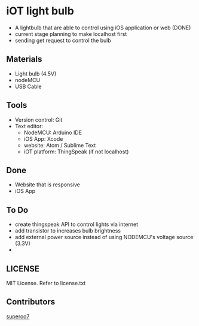 # iOT light bulb
* A lightbulb that are able to control using iOS application or web (DONE)
* current stage planning to make localhost first
* sending get request to control the bulb

## Materials
* Light bulb (4.5V)
* nodeMCU
* USB Cable

## Tools
* Version control: Git
* Text editor:
	* NodeMCU: Arduino IDE
	* iOS App: Xcode
	* website: Atom / Sublime Text
	* iOT platform: ThingSpeak (if not localhost)

## Done
* Website that is responsive
* iOS App 

## To Do
* create thingspeak API to control lights via internet
* add transistor to increases bulb brightness
* add external power source instead of using NODEMCU's voltage source (3.3V)
* 

## LICENSE
MIT License. Refer to license.txt

## Contributors
[superoo7](http://superoo7.com)

